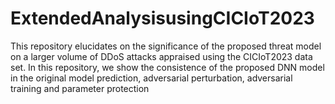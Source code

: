 # ExtendedAnalysisusingCICIoT2023
This repository elucidates on the significance of the proposed threat model on a larger volume of DDoS attacks appraised using the CICIoT2023 data set.
In this repository, we show the consistence of the proposed DNN model in the original model prediction, adversarial perturbation, adversarial training and parameter protection

